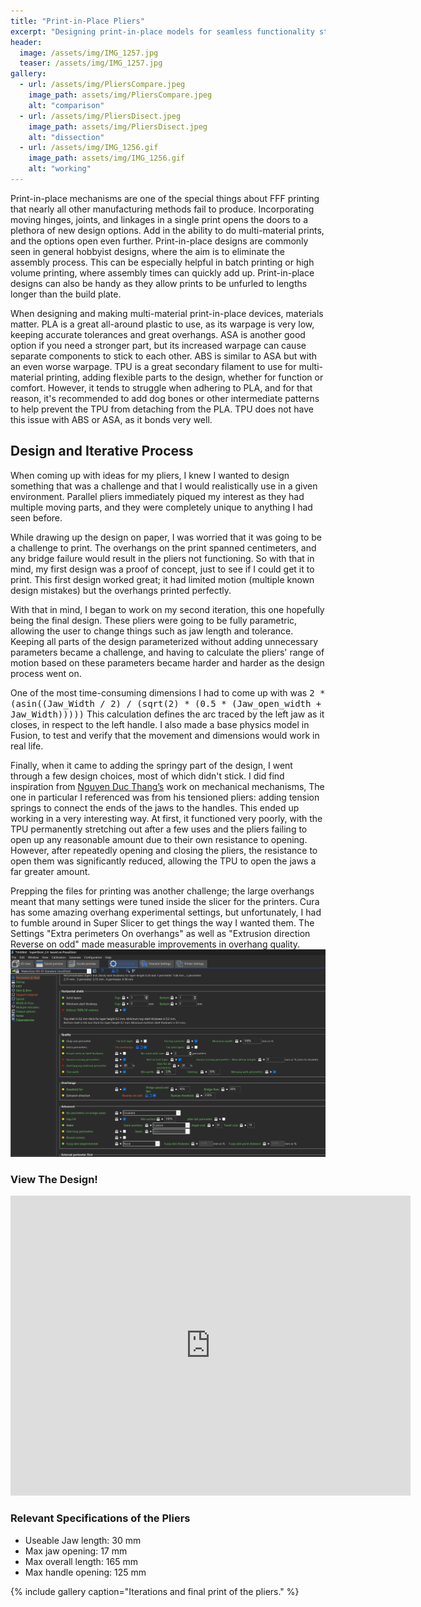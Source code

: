 ```yaml
---
title: "Print-in-Place Pliers"
excerpt: "Designing print-in-place models for seamless functionality straight from the printer bed."
header:
  image: /assets/img/IMG_1257.jpg
  teaser: /assets/img/IMG_1257.jpg
gallery:
  - url: /assets/img/PliersCompare.jpeg
    image_path: assets/img/PliersCompare.jpeg
    alt: "comparison"
  - url: /assets/img/PliersDisect.jpeg
    image_path: assets/img/PliersDisect.jpeg
    alt: "dissection"
  - url: /assets/img/IMG_1256.gif
    image_path: assets/img/IMG_1256.gif
    alt: "working"
---
```

Print-in-place mechanisms are one of the special things about FFF printing that nearly all other manufacturing methods fail to produce. Incorporating moving hinges, joints, and linkages in a single print opens the doors to a plethora of new design options. Add in the ability to do multi-material prints, and the options open even further. Print-in-place designs are commonly seen in general hobbyist designs, where the aim is to eliminate the assembly process. This can be especially helpful in batch printing or high volume printing, where assembly times can quickly add up. Print-in-place designs can also be handy as they allow prints to be unfurled to lengths longer than the build plate.

When designing and making multi-material print-in-place devices, materials matter. PLA is a great all-around plastic to use, as its warpage is very low, keeping accurate tolerances and great overhangs. ASA is another good option if you need a stronger part, but its increased warpage can cause separate components to stick to each other. ABS is similar to ASA but with an even worse warpage. TPU is a great secondary filament to use for multi-material printing, adding flexible parts to the design, whether for function or comfort. However, it tends to struggle when adhering to PLA, and for that reason, it's recommended to add dog bones or other intermediate patterns to help prevent the TPU from detaching from the PLA. TPU does not have this issue with ABS or ASA, as it bonds very well.

## Design and Iterative Process

When coming up with ideas for my pliers, I knew I wanted to design something that was a challenge and that I would realistically use in a given environment. Parallel pliers immediately piqued my interest as they had multiple moving parts, and they were completely unique to anything I had seen before.

While drawing up the design on paper, I was worried that it was going to be a challenge to print. The overhangs on the print spanned centimeters, and any bridge failure would result in the pliers not functioning. So with that in mind, my first design was a proof of concept, just to see if I could get it to print. This first design worked great; it had limited motion (multiple known design mistakes) but the overhangs printed perfectly.

With that in mind, I began to work on my second iteration, this one hopefully being the final design. These pliers were going to be fully parametric, allowing the user to change things such as jaw length and tolerance. Keeping all parts of the design parameterized without adding unnecessary parameters became a challenge, and having to calculate the pliers' range of motion based on these parameters became harder and harder as the design process went on. 

One of the most time-consuming dimensions I had to come up with was 
<tt>2 * (asin((Jaw_Width / 2) / (sqrt(2) * (0.5 * (Jaw_open_width + Jaw_Width)))))</tt> 
This calculation defines the arc traced by the left jaw as it closes, in respect to the left handle. I also made a base physics model in Fusion, to test and verify that the movement and dimensions would work in real life.

Finally, when it came to adding the springy part of the design, I went through a few design choices, most of which didn't stick. I did find inspiration from [Nguyen Duc Thang’s](https://www.youtube.com/user/thang010146/about) work on mechanical mechanisms, The one in particular I referenced was from his tensioned pliers: adding tension springs to connect the ends of the jaws to the handles. This ended up working in a very interesting way. At first, it functioned very poorly, with the TPU permanently stretching out after a few uses and the pliers failing to open up any reasonable amount due to their own resistance to opening. However, after repeatedly opening and closing the pliers, the resistance to open them was significantly reduced, allowing the TPU to open the jaws a far greater amount.

Prepping the files for printing was another challenge; the large overhangs meant that many settings were tuned inside the slicer for the printers. Cura has some amazing overhang experimental settings, but unfortunately, I had to fumble around in Super Slicer to get things the way I wanted them.
The Settings "Extra perimeters On overhangs" as well as "Extrusion direction Reverse on odd" made measurable improvements in overhang quality.
<img src="https://github.com/1Mattchu/MatthewDeLuna.github.io/blob/main/assets/img/SlicerSettings.png?raw=true" alt="slicer settings" width="600">


### View The Design!
<iframe src="https://vanderbilt643.autodesk360.com/shares/public/SH512d4QTec90decfa6efbce02b5a7c83498?mode=embed" width="640" height="480" allowfullscreen="true" webkitallowfullscreen="true" mozallowfullscreen="true"  frameborder="0"></iframe>

### Relevant Specifications of the Pliers

- Useable Jaw length: 30 mm
- Max jaw opening: 17 mm
- Max overall length: 165 mm
- Max handle opening: 125 mm


{% include gallery caption="Iterations and final print of the pliers." %}
